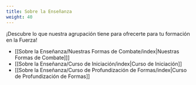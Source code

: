 ```yaml
---
title: Sobre la Enseñanza
weight: 40
---
```


¡Descubre lo que nuestra agrupación tiene para ofrecerte para tu formación en la Fuerza!

- [[Sobre la Enseñanza/Nuestras Formas de Combate/index|Nuestras Formas de Combate]]]
- [[Sobre la Enseñanza/Curso de Iniciación/index|Curso de Iniciación]]
- [[Sobre la Enseñanza/Curso de Profundización de Formas/index|Curso de Profundización de Formas]]
